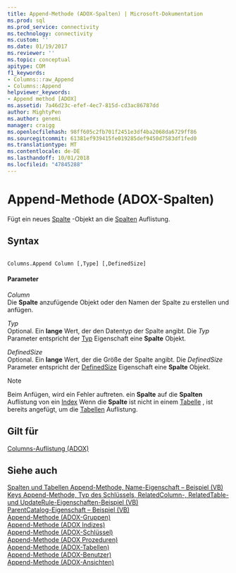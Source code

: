 ```yaml
---
title: Append-Methode (ADOX-Spalten) | Microsoft-Dokumentation
ms.prod: sql
ms.prod_service: connectivity
ms.technology: connectivity
ms.custom: ''
ms.date: 01/19/2017
ms.reviewer: ''
ms.topic: conceptual
apitype: COM
f1_keywords:
- Columns::raw_Append
- Columns::Append
helpviewer_keywords:
- Append method [ADOX]
ms.assetid: 7a46d23c-efef-4ec7-815d-cd3ac86787dd
author: MightyPen
ms.author: genemi
manager: craigg
ms.openlocfilehash: 98ff605c2fb701f2451e3df4ba2068da6729ff86
ms.sourcegitcommit: 61381ef939415fe019285def9450d7583df1fed0
ms.translationtype: MT
ms.contentlocale: de-DE
ms.lasthandoff: 10/01/2018
ms.locfileid: "47845288"
---
```

# <a name="append-method-adox-columns"></a>Append-Methode (ADOX-Spalten)
Fügt ein neues [Spalte](../../../ado/reference/adox-api/column-object-adox.md) -Objekt an die [Spalten](../../../ado/reference/adox-api/columns-collection-adox.md) Auflistung.  
  
## <a name="syntax"></a>Syntax  
  
```  
  
Columns.Append Column [,Type] [,DefinedSize]  
```  
  
#### <a name="parameters"></a>Parameter  
 *Column*  
 Die **Spalte** anzufügende Objekt oder den Namen der Spalte zu erstellen und anfügen.  
  
 *Typ*  
 Optional. Ein **lange** Wert, der den Datentyp der Spalte angibt. Die *Typ* Parameter entspricht der [Typ](../../../ado/reference/adox-api/type-property-column-adox.md) Eigenschaft eine **Spalte** Objekt.  
  
 *DefinedSize*  
 Optional. Ein **lange** Wert, der die Größe der Spalte angibt. Die *DefinedSize* Parameter entspricht der [DefinedSize](../../../ado/reference/adox-api/definedsize-property-adox.md) Eigenschaft eine **Spalte** Objekt.  
  
> [!NOTE]
>  Beim Anfügen, wird ein Fehler auftreten. ein **Spalte** auf die **Spalten** Auflistung von ein [Index](../../../ado/reference/adox-api/index-object-adox.md) Wenn die **Spalte** ist nicht in einem [Tabelle](../../../ado/reference/adox-api/table-object-adox.md) , ist bereits angefügt, um die [Tabellen](../../../ado/reference/adox-api/tables-collection-adox.md) Auflistung.  
  
## <a name="applies-to"></a>Gilt für  
 [Columns-Auflistung (ADOX)](../../../ado/reference/adox-api/columns-collection-adox.md)  
  
## <a name="see-also"></a>Siehe auch  
 [Spalten und Tabellen Append-Methode, Name-Eigenschaft – Beispiel (VB)](../../../ado/reference/adox-api/columns-and-tables-append-methods-name-property-example-vb.md)   
 [Keys Append-Methode, Typ des Schlüssels, RelatedColumn-, RelatedTable- und UpdateRule-Eigenschaften-Beispiel (VB)](../../../ado/reference/adox-api/keys-append-method-key-type-relatedcolumn-relatedtable-example-vb.md)   
 [ParentCatalog-Eigenschaft – Beispiel (VB)](../../../ado/reference/adox-api/parentcatalog-property-example-vb.md)   
 [Append-Methode (ADOX-Gruppen)](../../../ado/reference/adox-api/append-method-adox-groups.md)   
 [Append-Methode (ADOX Indizes)](../../../ado/reference/adox-api/append-method-adox-indexes.md)   
 [Append-Methode (ADOX-Schlüssel)](../../../ado/reference/adox-api/append-method-adox-keys.md)   
 [Append-Methode (ADOX Prozeduren)](../../../ado/reference/adox-api/append-method-adox-procedures.md)   
 [Append-Methode (ADOX-Tabellen)](../../../ado/reference/adox-api/append-method-adox-tables.md)   
 [Append-Methode (ADOX-Benutzer)](../../../ado/reference/adox-api/append-method-adox-users.md)   
 [Append-Methode (ADOX-Ansichten)](../../../ado/reference/adox-api/append-method-adox-views.md)
